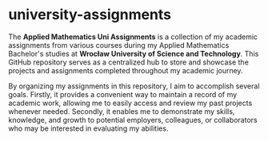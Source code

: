 # university-assignments

The __Applied Mathematics Uni Assignments__ is a collection of my academic assignments from various courses during my Applied Mathematics Bachelor's studies at __Wrocław University of Science and Technology__. This GitHub repository serves as a centralized hub to store and showcase the projects and assignments completed throughout my academic journey.

By organizing my assignments in this repository, I aim to accomplish several goals. Firstly, it provides a convenient way to maintain a record of my academic work, allowing me to easily access and review my past projects whenever needed. Secondly, it enables me to demonstrate my skills, knowledge, and growth to potential employers, colleagues, or collaborators who may be interested in evaluating my abilities.
